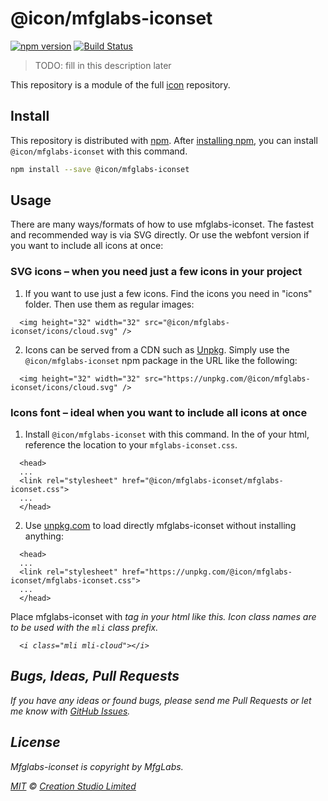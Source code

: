 # @icon/mfglabs-iconset

[![npm version](https://img.shields.io/npm/v/@icon/mfglabs-iconset.svg)](https://www.npmjs.org/package/@icon/mfglabs-iconset)
[![Build Status](https://travis-ci.org/icon/icon.svg?branch=master)](https://travis-ci.org/icon/icon)

> TODO: fill in this description later

This repository is a module of the full [icon][icon] repository.

## Install

This repository is distributed with [npm]. After [installing npm][install-npm], you can install `@icon/mfglabs-iconset` with this command.

```bash
npm install --save @icon/mfglabs-iconset
```

## Usage

There are many ways/formats of how to use mfglabs-iconset. The fastest and recommended way is via SVG directly. Or use the webfont version if you want to include all icons at once:

### SVG icons – when you need just a few icons in your project

  1. If you want to use just a few icons. Find the icons you need in "icons" folder. Then use them as regular images:

```
  <img height="32" width="32" src="@icon/mfglabs-iconset/icons/cloud.svg" />
```

  2. Icons can be served from a CDN such as [Unpkg][Unpkg]. Simply use the `@icon/mfglabs-iconset` npm package in the URL like the following:

```
  <img height="32" width="32" src="https://unpkg.com/@icon/mfglabs-iconset/icons/cloud.svg" />
```

### Icons font – ideal when you want to include all icons at once

  1. Install `@icon/mfglabs-iconset` with this command. In the <head> of your html, reference the location to your `mfglabs-iconset.css`.

```
  <head>
  ...
  <link rel="stylesheet" href="@icon/mfglabs-iconset/mfglabs-iconset.css">
  ...
  </head>
```

  2. Use [unpkg.com][Unpkg] to load directly mfglabs-iconset without installing anything:

```
  <head>
  ...
  <link rel="stylesheet" href="https://unpkg.com/@icon/mfglabs-iconset/mfglabs-iconset.css">
  ...
  </head>
```

  Place mfglabs-iconset with <i> tag in your html like this. Icon class names are to be used with the `mli` class prefix.

```
  <i class="mli mli-cloud"></i>
```


## Bugs, Ideas, Pull Requests

If you have any ideas or found bugs, please send me Pull Requests or let me know with [GitHub Issues][github issues].

## License

Mfglabs-iconset is copyright by MfgLabs.

[MIT](./LICENSE) &copy; [Creation Studio Limited](https://creationstudio.com/)

[icon]: https://github.com/icon/icon
[docs]: http://icon.github.io/
[npm]: https://www.npmjs.com/
[install-npm]: https://docs.npmjs.com/getting-started/installing-node
[sass]: http://sass-lang.com/
[github issues]: https://github.com/thecreation/icons/issues
[Unpkg]: https://unpkg.com